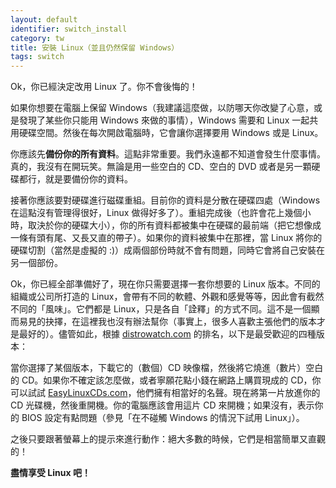 ```yaml
---
layout: default
identifier: switch_install
category: tw
title: 安裝 Linux（並且仍然保留 Windows）
tags: switch
---
```


Ok，你已經決定改用 Linux 了。你不會後悔的！

如果你想要在電腦上保留 Windows（我建議這麼做，以防哪天你改變了心意，或是發現了某些你只能用 Windows 來做的事情），Windows 需要和 Linux 一起共用硬碟空間。然後在每次開啟電腦時，它會讓你選擇要用 Windows 或是 Linux。

你應該先<b>備份你的所有資料</b>。這點非常重要。我們永遠都不知道會發生什麼事情。真的，我沒有在開玩笑。無論是用一些空白的 CD、空白的 DVD 或者是另一顆硬碟都行，就是要備份你的資料。

接著你應該要對硬碟進行磁碟重組。目前你的資料是分散在硬碟四處（Windows 在這點沒有管理得很好，Linux 做得好多了）。重組完成後（也許會花上幾個小時，取決於你的硬碟大小），你的所有資料都被集中在硬碟的最前端（把它想像成一條有頭有尾、又長又直的帶子）。如果你的資料被集中在那裡，當 Linux 將你的硬碟切割（當然是虛擬的 :)）成兩個部份時就不會有問題，同時它會將自己安裝在另一個部份。

Ok，你已經全部準備好了，現在你只需要選擇一套你想要的 Linux 版本。不同的組織或公司所打造的 Linux，會帶有不同的軟體、外觀和感覺等等，因此會有截然不同的「風味」。它們都是 Linux，只是各自「詮釋」的方式不同。這不是一個顯而易見的抉擇，在這裡我也沒有辦法幫你（事實上，很多人喜歡主張他們的版本才是最好的）。儘管如此，根據 <a 
href="http://www.distrowatch.com">distrowatch.com</a> 的排名，以下是最受歡迎的四種版本：

<? make_distros_table() ?>


當你選擇了某個版本，下載它的（數個）CD 映像檔，然後將它燒進（數片）空白的 CD。如果你不確定該怎麼做，或者寧願花點小錢在網路上購買現成的 CD，你可以試試 <a href="http://www.easylinuxcds.com/">EasyLinuxCDs.com</a>，他們擁有相當好的名聲。現在將第一片放進你的 CD 光碟機，然後重開機。你的電腦應該會用這片 CD 來開機；如果沒有，表示你的 BIOS 設定有點問題（參見「在不碰觸 Windows 的情況下試用 Linux」）。

之後只要跟著螢幕上的提示來進行動作：絕大多數的時候，它們是相當簡單又直觀的！

<b>盡情享受 Linux 吧！</b>

